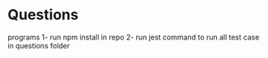 # Questions
programs
1- run npm install in repo
2- run jest command to run all test case in questions folder
